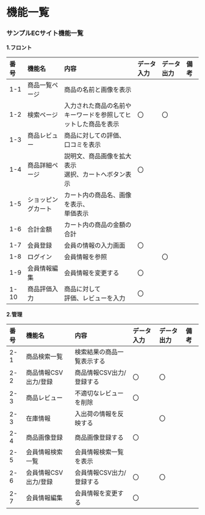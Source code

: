 # 機能一覧
### サンプルECサイト機能一覧
**1.フロント**

|番号|機能名|内容|データ入力|データ出力|備考|
|:---|:---|:---|:---|:---|:---|
|1-1|商品一覧ページ|商品の名前と画像を表示||||
|1-2|検索ページ|入力された商品の名前や<br>キーワードを参照してヒットした商品を表示|〇|〇||
|1-3|商品レビュー|商品に対しての評価、<br>口コミを表示||||
|1-4|商品詳細ページ|説明文、商品画像を拡大表示<br>選択、カートへボタン表示|〇|||
|1-5|ショッピングカート|カート内の商品名、画像を表示、<br>単価表示||||
|1-6|合計金額|カート内の商品の金額の合計||||
|1-7|会員登録|会員の情報の入力画面|〇|||
|1-8|ログイン|会員情報を参照||〇||
|1-9|会員情報編集|会員情報を変更する|〇|||
|1-10|商品評価入力|商品に対して<br>評価、レビューを入力|〇|||

**2.管理**

|番号|機能名|内容|データ入力|データ出力|備考|
|:---|:---|:---|:---|:---|:---|
|2-1|商品検索一覧|検索結果の商品一覧表示する||||
|2-2|商品情報CSV出力/登録|商品情報CSV出力/登録する|〇|〇||
|2-3|商品レビュー|不適切なレビューを削除|〇|||
|2-3|在庫情報|入出荷の情報を反映する||〇||
|2-4|商品画像登録|商品画像登録する|〇|||
|2-5|会員情報検索一覧|会員情報検索一覧を表示||||
|2-6|会員情報CSV出力/登録|会員情報CSV出力/登録する|〇|〇||
|2-7|会員情報編集|会員情報を変更する|〇|||
